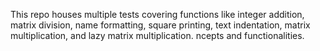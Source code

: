 This repo houses multiple tests covering functions like integer addition, matrix division, name formatting, square printing, text indentation, matrix multiplication, and lazy matrix multiplication. ncepts and functionalities.